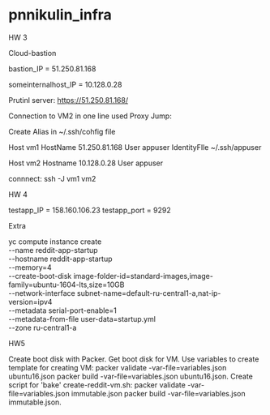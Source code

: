 # pnnikulin_infra
HW 3

Cloud-bastion

bastion_IP = 51.250.81.168

someinternalhost_IP = 10.128.0.28

Prutinl server: https://51.250.81.168/

Connection to VM2 in one line used Proxy Jump:

Create Alias in ~/.ssh/cohfig file

Host vm1
        HostName 51.250.81.168
        User appuser
        IdentityFIle ~/.ssh/appuser

Host vm2
        Hostname 10.128.0.28
        User appuser

connnect: ssh -J vm1 vm2


HW 4

testapp_IP = 158.160.106.23
testapp_port = 9292


Extra

yc compute instance create \
  --name reddit-app-startup \
  --hostname reddit-app-startup \
  --memory=4 \
  --create-boot-disk image-folder-id=standard-images,image-family=ubuntu-1604-lts,size=10GB \
  --network-interface subnet-name=default-ru-central1-a,nat-ip-version=ipv4 \
  --metadata serial-port-enable=1 \
  --metadata-from-file user-data=startup.yml \
  --zone ru-central1-a


HW5

Create boot disk with Packer. Get boot disk for VM.
Use variables to create template for creating VM: packer validate -var-file=variables.json ubuntu16.json packer build -var-file=variables.json ubuntu16.json.
Create script for 'bake' create-reddit-vm.sh: packer validate -var-file=variables.json immutable.json packer build -var-file=variables.json immutable.json.

